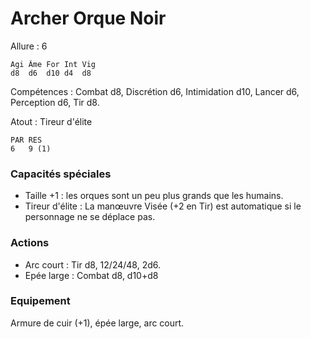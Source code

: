 
# Archer Orque Noir

Allure : 6

	Agi	Âme	For	Int	Vig
	d8	d6	d10	d4	d8

Compétences : Combat d8, Discrétion d6, Intimidation d10, Lancer d6, Perception d6, Tir d8.

Atout : Tireur d'élite

	PAR	RES
	6	9 (1)

### Capacités spéciales
- Taille +1 : les orques sont un peu plus grands que les humains.
- Tireur d'élite : La manœuvre Visée (+2 en Tir) est automatique si le personnage ne se déplace pas.

### Actions
- Arc court : Tir d8, 12/24/48, 2d6.
- Epée large : Combat d8, d10+d8

### Equipement
Armure de cuir (+1), épée large, arc court.
